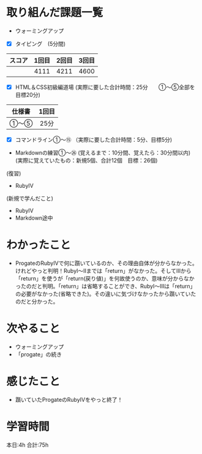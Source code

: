 # 取り組んだ課題一覧
- ウォーミングアップ
- [x] タイピング　(5分間)

| スコア | 1回目 | 2回目 | 3回目 |
|:------:|:-----:|:-----:|:-----:|
|     　 | 4111 | 4211 | 4600 |

- [x] HTML＆CSS初級編道場
(実際に要した合計時間：25分　　①～⑤全部を目標20分)

| 仕様書 | 1回目 |
|:--:|:----:|
| ①～⑤ | 25分 | - |

- [x] コマンドライン①～⑮
（実際に要した合計時間：5分、目標5分)

- Markdownの練習①～㉖
(覚えるまで：10分間、覚えたら：30分間以内)  
(実際に覚えていたもの：新規5個、合計12個　目標：26個)

(復習)
- RubyⅣ

(新規で学んだこと)
- RubyⅣ
- Markdown途中

# わかったこと
- ProgateのRubyⅣで何に躓いているのか、その理由自体が分からなかった。けれどやっと判明！RubyⅠ～Ⅱまでは「return」がなかった。そしてⅢから「return」を使うが「return(戻り値)」を何故使うのか、意味が分からなかったのだと判明。「return」は省略することができ、RubyⅠ～Ⅲは「return」の必要がなかった(省略できた)。その違いに気づけなかったから躓いていたのだと分かった。

# 次やること
- ウォーミングアップ
- 「progate」の続き

# 感じたこと
- 躓いていたProgateのRubyⅣをやっと終了！

# 学習時間
本日:4h  合計:75h
